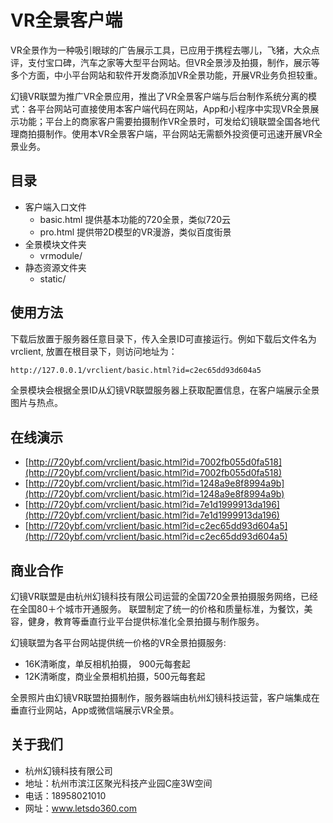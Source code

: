 # VR全景客户端

VR全景作为一种吸引眼球的广告展示工具，已应用于携程去哪儿，飞猪，大众点评，支付宝口碑，汽车之家等大型平台网站。但VR全景涉及拍摄，制作，展示等多个方面，中小平台网站和软件开发商添加VR全景功能，开展VR业务负担较重。

幻镜VR联盟为推广VR全景应用，推出了VR全景客户端与后台制作系统分离的模式：各平台网站可直接使用本客户端代码在网站，App和小程序中实现VR全景展示功能；平台上的商家客户需要拍摄制作VR全景时，可发给幻镜联盟全国各地代理商拍摄制作。使用本VR全景客户端，平台网站无需额外投资便可迅速开展VR全景业务。



## 目录

* 客户端入口文件
  * basic.html     提供基本功能的720全景，类似720云
  * pro.html       提供带2D模型的VR漫游，类似百度街景
* 全景模块文件夹
  * vrmodule/
* 静态资源文件夹
  * static/

## 使用方法

下载后放置于服务器任意目录下，传入全景ID可直接运行。例如下载后文件名为vrclient, 放置在根目录下，则访问地址为：

```xml
http://127.0.0.1/vrclient/basic.html?id=c2ec65dd93d604a5
```

全景模块会根据全景ID从幻镜VR联盟服务器上获取配置信息，在客户端展示全景图片与热点。



## 在线演示


* [http://720ybf.com/vrclient/basic.html?id=7002fb055d0fa518](http://720ybf.com/vrclient/basic.html?id=7002fb055d0fa518)
* [http://720ybf.com/vrclient/basic.html?id=1248a9e8f8994a9b](http://720ybf.com/vrclient/basic.html?id=1248a9e8f8994a9b)
* [http://720ybf.com/vrclient/basic.html?id=7e1d1999913da196](http://720ybf.com/vrclient/basic.html?id=7e1d1999913da196)
* [http://720ybf.com/vrclient/basic.html?id=c2ec65dd93d604a5](http://720ybf.com/vrclient/basic.html?id=c2ec65dd93d604a5)



## 商业合作

幻镜VR联盟是由杭州幻镜科技有限公司运营的全国720全景拍摄服务网络，已经在全国80＋个城市开通服务。
联盟制定了统一的价格和质量标准，为餐饮，美容，健身，教育等垂直行业平台提供标准化全景拍摄与制作服务。

幻镜联盟为各平台网站提供统一价格的VR全景拍摄服务:
  - 16K清晰度，单反相机拍摄， 900元每套起
  - 12K清晰度，商业全景相机拍摄，500元每套起

全景照片由幻镜VR联盟拍摄制作，服务器端由杭州幻镜科技运营，客户端集成在垂直行业网站，App或微信端展示VR全景。

## 关于我们

  - 杭州幻镜科技有限公司
  - 地址：杭州市滨江区聚光科技产业园C座3W空间
  - 电话：18958021010
  - 网址：www.letsdo360.com
